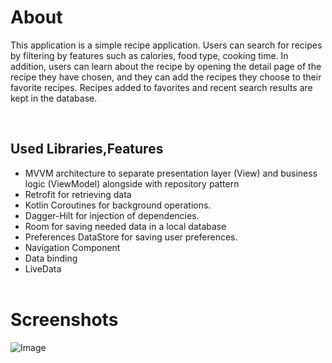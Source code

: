 <h1>About</h1>

This application is a simple recipe application. Users can search for recipes by filtering by features such as calories, food type, cooking time. In addition, users can learn about the recipe by opening the detail page of the recipe they have chosen, and they can add the recipes they choose to their favorite recipes. Recipes added to favorites and recent search results are kept in the database.


</br>
<h2>Used Libraries,Features</h2>

<ul>

<li>MVVM architecture to separate presentation layer (View) and business logic (ViewModel) alongside with repository pattern</li>

<li>Retrofit for retrieving data</li>

<li>Kotlin Coroutines for background operations.</li>
  
<li>Dagger-Hilt for injection of dependencies.</li>
  
<li>Room for saving needed data in a local database</li>
  
<li>Preferences DataStore for saving user preferences.</li>

<li>Navigation Component</li>

<li>Data binding</li>
  
<li>LiveData </li>

</br>
</ul>

<h1>Screenshots</h1>
<img src="screenshots/1" title="icon" alt="Image" />
